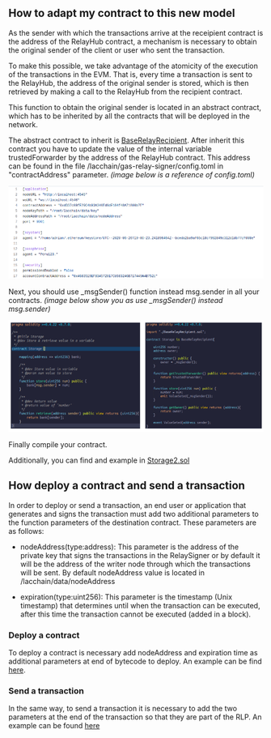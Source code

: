 ## How to adapt my contract to this new model

As the sender with which the transactions arrive at the receipient contract is the address of the RelayHub contract, a mechanism is necessary to obtain the original sender of the client or user who sent the transaction. 

To make this possible, we take advantage of the atomicity of the execution of the transactions in the EVM. That is, every time a transaction is sent to the RelayHub, the address of the original sender is stored, which is then retrieved by making a call to the RelayHub from the recipient contract.

This function to obtain the original sender is located in an abstract contract, which has to be inherited by all the contracts that will be deployed in the network.

The abstract contract to inherit is [BaseRelayRecipient](../relayhub/contracts/BaseRelayRecipient.sol). After inherit this contract you have to update the value of the internal variable trustedForwarder by the address of the RelayHub contract. This address can be found in the file /lacchain/gas-relay-signer/config.toml in "contractAddress" parameter.
*(image below is a reference of config.toml)*

![config](images/config.png)

Next, you should use _msgSender() function instead msg.sender in all your contracts.
*(image below show you as use _msgSender() instead msg.sender)*

![recipient](images/recipient.png)

Finally compile your contract.

Additionally, you can find and example in [Storage2.sol](../samples/contracts/BaseRelayRecipient.sol)

## How deploy a contract and send a transaction

In order to deploy or send a transaction, an end user or application that generates and signs the transaction must add two additional parameters to the function parameters of the destination contract. These parameters are as follows:

* nodeAddress(type:address): This parameter is the address of the private key that signs the transactions in the RelaySigner or by default it will be the address of the writer node through which the transactions will be sent. By default nodeAddress value is located in /lacchain/data/nodeAddress

* expiration(type:uint256): This parameter is the timestamp (Unix timestamp) that determines until when the transaction can be executed, after this time the transaction cannot be executed (added in a block).

### Deploy a contract

To deploy a contract is necessary add nodeAddress and expiration time as additional parameters at end of bytecode to deploy. An example can be find [here](../samples/deployPublicSmartContract.js).

### Send a transaction
In the same way, to send a transaction it is necessary to add the two parameters at the end of the transaction so that they are part of the RLP. An example can be found [here](../samples/changeSmartContractState.js)
